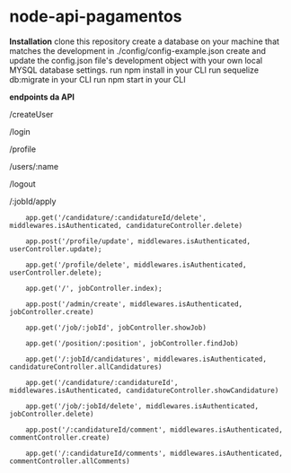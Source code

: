 # node-api-pagamentos

**Installation**
clone this repository
create a database on your machine that matches the development in ./config/config-example.json 
create and update the config.json file's development object with your own local MYSQL database settings.
run npm install in your CLI
run sequelize db:migrate in your CLI
run npm start in your CLI

**endpoints da API**

/createUser
    
/login

/profile

/users/:name
    
/logout

/:jobId/apply    


    
        app.get('/candidature/:candidatureId/delete', middlewares.isAuthenticated, candidatureController.delete)
    
        app.post('/profile/update', middlewares.isAuthenticated, userController.update);
    
        app.get('/profile/delete', middlewares.isAuthenticated, userController.delete);
        
        app.get('/', jobController.index);
        
        app.post('/admin/create', middlewares.isAuthenticated, jobController.create)
    
        app.get('/job/:jobId', jobController.showJob)
    
        app.get('/position/:position', jobController.findJob)
    
        app.get('/:jobId/candidatures', middlewares.isAuthenticated, candidatureController.allCandidatures)
    
        app.get('/candidature/:candidatureId', middlewares.isAuthenticated, candidatureController.showCandidature)
    
        app.get('/job/:jobId/delete', middlewares.isAuthenticated, jobController.delete)
    
        app.post('/:candidatureId/comment', middlewares.isAuthenticated, commentController.create)
    
        app.get('/:candidatureId/comments', middlewares.isAuthenticated, commentController.allComments)